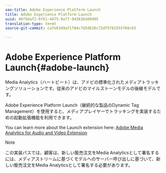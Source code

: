 ```yaml
---
seo-title: Adobe Experience Platform Launch
title: Adobe Experience Platform Launch
uuid: d6f9daf2-6f61-4475-9a77-94361bdd9d95
translation-type: tm+mt
source-git-commit: ca7e63d9af1f84c7d5d620c72df5f62555f68c03

---
```



# Adobe Experience Platform Launch{#adobe-launch}

Media Analytics（ハートビート）は、アドビの標準化されたメディアトラッキングソリューションです。従来のアドビのマイルストーンモデルの後継モデルです。

Adobe Experience Platform Launch（継続的な製品のDynamic Tag Management）を使用すると、メディアプレイヤーでトラッキングを実装するための起動拡張機能を利用できます。

You can learn more about the Launch extension here: [Adobe Media Analytics for Audio and Video Extension](https://docs.adobelaunch.com/extension-reference/web/adobe-media-analytics-for-audio-and-video-extension)

>[!NOTE]
>
>この実装パスでは、顧客は、新しい販売注文をMedia Analyticsとして署名するには、メディアストリームに基づくモデルへのサーバー呼び出しに基づいて、新しい販売注文をMedia Analyticsとして署名する必要があります。

